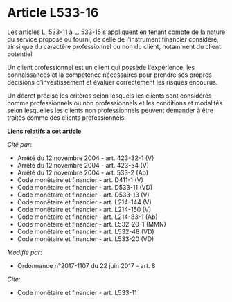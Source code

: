 # Article L533-16

Les articles L. 533-11 à L. 533-15 s'appliquent en tenant compte de la nature du service proposé ou fourni, de celle de
l'instrument financier considéré, ainsi que du caractère professionnel ou non du client, notamment du client potentiel.

Un client professionnel est un client qui possède l'expérience, les connaissances et la compétence nécessaires pour prendre
ses propres décisions d'investissement et évaluer correctement les risques encourus.

Un décret précise les critères selon lesquels les clients sont considérés comme professionnels ou non professionnels et les
conditions et modalités selon lesquelles les clients non professionnels peuvent demander à être traités comme des clients
professionnels.

**Liens relatifs à cet article**

_Cité par_:

  - Arrêté du 12 novembre 2004 - art. 423-32-1 (V)
  - Arrêté du 12 novembre 2004 - art. 423-54 (V)
  - Arrêté du 12 novembre 2004 - art. 533-2 (Ab)
  - Code monétaire et financier - art. D411-1 (V)
  - Code monétaire et financier - art. D533-11 (VD)
  - Code monétaire et financier - art. D533-13 (V)
  - Code monétaire et financier - art. L214-144 (V)
  - Code monétaire et financier - art. L214-150 (V)
  - Code monétaire et financier - art. L214-83-1 (Ab)
  - Code monétaire et financier - art. L532-20-1 (MMN)
  - Code monétaire et financier - art. L532-48 (VD)
  - Code monétaire et financier - art. L533-20 (VD)

_Modifié par_:

  - Ordonnance n°2017-1107 du 22 juin 2017 - art. 8

_Cite_:

  - Code monétaire et financier - art. L533-11
